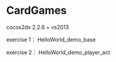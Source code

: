 # CardGames
cocos2dx 2.2.6 + vs2013

exercise 1： HelloWorld_demo_base

exercise 2： HelloWorld_demo_player_act
